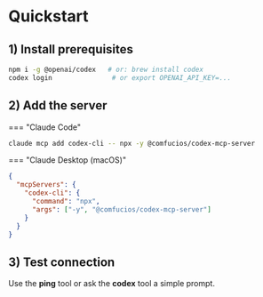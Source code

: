# Quickstart

## 1) Install prerequisites

```bash
npm i -g @openai/codex   # or: brew install codex
codex login               # or export OPENAI_API_KEY=...
```

## 2) Add the server

=== "Claude Code"
```bash
claude mcp add codex-cli -- npx -y @comfucios/codex-mcp-server
```

=== "Claude Desktop (macOS)"
```json
{
  "mcpServers": {
    "codex-cli": {
      "command": "npx",
      "args": ["-y", "@comfucios/codex-mcp-server"]
    }
  }
}
```

## 3) Test connection

Use the **ping** tool or ask the **codex** tool a simple prompt.
